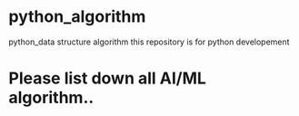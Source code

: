 # python_algorithm
python_data structure algorithm
this repository is for python developement

# Please list down all AI/ML algorithm..
